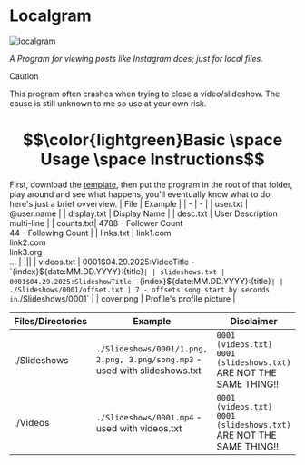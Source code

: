 # Localgram
![localgram](https://github.com/user-attachments/assets/33982019-c02a-453b-b0a5-2fc68ad69c16)
<!-- Issues Badge -->
[issues-shield]: https://img.shields.io/github/issues/FFProjects0/Localgram?style=flat&label=Issues&labelColor=001224&color=1DB954
[issues-url]: https://github.com/FFProjects0/Localgram/issues
<!-- Stars Badge -->
[stars-shield]: https://img.shields.io/github/stars/FFProjects0/Localgram?style=flat&label=Stars&labelColor=001224&color=1DB954
[stars-url]: https://github.com/FFProjects0/Localgram/stargazers
<!-- Downloads Badge -->
[downloads-shield]: https://img.shields.io/github/downloads/FFProjects0/Localgram/total.svg?style=flat&label=Downloads&labelColor=001224&color=1DB954
[downloads-url]: https://github.com/FFProjects0/Localgram/releases/

*A Program for viewing posts like Instagram does; just for local files.*
> [!CAUTION]
> This program often crashes when trying to close a video/slideshow. The cause is still unknown to me so use at your own risk.

# $$\color{lightgreen}Basic \space Usage \space Instructions$$
First, download the [template](https://github.com/FFProjects0/Localgram/tree/main/Template), then put the program in the root of that folder, play around and see what happens, you'll eventually know what to do, here's just a brief ovverview.
| File | Example |
| - | - |
| user.txt | @user.name |
| display.txt | Display Name |
| desc.txt | User Description<br>multi-line |
| counts.txt| 4788 - Follower Count<br>44 - Following Count |
| links.txt | link1.com<br>link2.com<br>link3.org<br>... |
|||
| videos.txt | 0001$04.29.2025:VideoTitle - `{index}${date:MM.DD.YYYY}:{title}` |
| slideshows.txt | 0001$04.29.2025:SlideshowTitle - `{index}${date:MM.DD.YYYY}:{title}` |
| ./Slideshows/0001/offset.txt | 7 - offsets song start by seconds in `./Slideshows/0001` |
| cover.png | Profile's profile picture |


| Files/Directories | Example | Disclaimer
| - | - | - |
| ./Slideshows | `./Slideshows/0001/1.png, 2.png, 3.png/song.mp3` - used with slideshows.txt | `0001 (videos.txt)` `0001 (slideshows.txt)` ARE NOT THE SAME THING!!
| ./Videos | `./Slideshows/0001.mp4` - used with videos.txt | `0001 (videos.txt)` `0001 (slideshows.txt)` ARE NOT THE SAME THING!!
